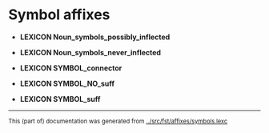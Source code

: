 
# Symbol affixes

* **LEXICON Noun_symbols_possibly_inflected**

* **LEXICON Noun_symbols_never_inflected**

* **LEXICON SYMBOL_connector**

* **LEXICON SYMBOL_NO_suff**

* **LEXICON SYMBOL_suff**
* * *
<small>This (part of) documentation was generated from [../src/fst/affixes/symbols.lexc](http://github.com/giellalt/lang-smn/blob/main/../src/fst/affixes/symbols.lexc)</small>
